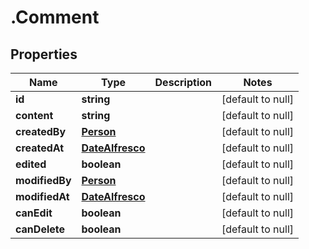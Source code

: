 # .Comment

## Properties
Name | Type | Description | Notes
------------ | ------------- | ------------- | -------------
**id** | **string** |  | [default to null]
**content** | **string** |  | [default to null]
**createdBy** | [**Person**](Person.md) |  | [default to null]
**createdAt** | [**DateAlfresco**](DateAlfresco.md) |  | [default to null]
**edited** | **boolean** |  | [default to null]
**modifiedBy** | [**Person**](Person.md) |  | [default to null]
**modifiedAt** | [**DateAlfresco**](DateAlfresco.md) |  | [default to null]
**canEdit** | **boolean** |  | [default to null]
**canDelete** | **boolean** |  | [default to null]


